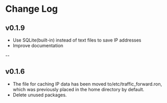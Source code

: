 # Change Log

## v0.1.9

* Use SQLite(built-in) instead of text files to save IP addresses
* Improve documentation

--

## v0.1.6

* The file for caching IP data has been moved to/etc/traffic_forward.ron, which was previously placed in the home directory by default.
* Delete unused packages.
